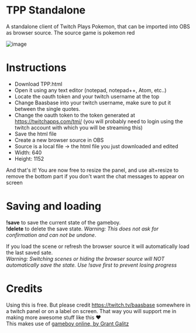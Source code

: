 # TPP Standalone
A standalone client of Twitch Plays Pokemon, that can be imported into OBS as browser source. The source game is pokemon red

![image](https://user-images.githubusercontent.com/12845064/121528861-2420c100-c9fc-11eb-9a80-c057955caa25.png)

# Instructions
- Download TPP.html
- Open it using any text editor (notepad, notepad++, Atom, etc..)
- Locate the oauth token and your twitch username at the top
- Change Baasbase into your twitch username, make sure to put it between the single quotes.
- Change the oauth token to the token generated at https://twitchapps.com/tmi/ (you will probably need to login using the twitch account with which you will be streaming this)
- Save the html file
- Create a new browser source in OBS
- Source is a local file -> the html file you just downloaded and edited
- Width: 640
- Height: 1152

And that's it! You are now free to resize the panel, and use alt+resize to remove the bottom part if you don't want the chat messages to appear on screen

# Saving and loading
**!save** to save the current state of the gameboy.  
**!delete** to delete the save state. *Warning: This does not ask for confirmation and can not be undone*.

If you load the scene or refresh the browser source it will automatically load the last saved sate.  
*Warning: Switching scenes or hiding the browser source will NOT automatically save the state. Use !save first to prevent losing progress*

# Credits
Using this is free. But please credit https://twitch.tv/baasbase somewhere in a twitch panel or on a label on screen. That way you will support me in making more awesome stuff like this ❤  
This makes use of [gameboy online, by Grant Galitz](https://github.com/taisel/GameBoy-Online)
